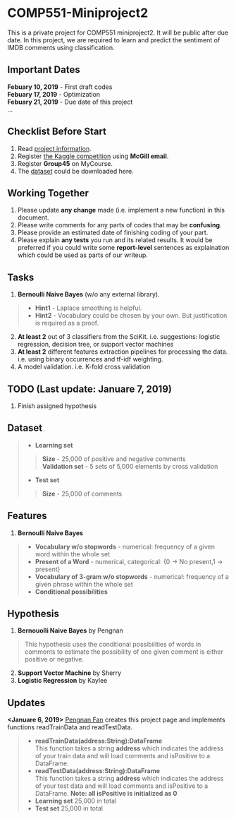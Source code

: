 # COMP551-Miniproject2
This is a private project for COMP551 miniproject2. It will be public after due date. In this project, we are required to learn and predict the sentiment of IMDB comments using classification.

## Important Dates
**Febuary 10, 2019** - First draft codes  
**Febuary 17, 2019** - Optimization  
**Febuary 21, 2019** - Due date of this project  
...  

## Checklist Before Start
1) Read [project information](https://www.cs.mcgill.ca/~wlh/comp551/files/miniproject2_spec.pdf).  
2) Register [the Kaggle competition](https://www.kaggle.com/t/b95c2a432a9445d6a01a7a95d51d1dd5) using **McGill email**.  
3) Register **Group45** on MyCourse.  
4) The [dataset](https://www.kaggle.com/c/12888/download-all) could be downloaded here.  

## Working Together
1) Please update **any change** made (i.e. implement a new function) in this document.  
2) Please write comments for any parts of codes that may be **confusing**.  
3) Please provide an estimated date of finishing coding of your part.  
4) Please explain **any tests** you run and its related results. It would be preferred if you could write some **report-level** sentences as explaination which could be used as parts of our writeup.  

## Tasks  
1) **Bernoulli Naive Bayes** (w/o any external library).  
> * **Hint1** - Laplace smoothing is helpful.  
> * **Hint2** - Vocabulary could be chosen by your own. But justification is required as a proof.   
2) **At least 2** out of 3 classifiers from the SciKit. i.e. suggestions: logistic regression, decision tree, or support vector machines  
3) **At least 2** different features extraction pipelines for processing the data. i.e. using binary occurrences and tf-idf weighting.  
4) A model validation. i.e. K-fold cross validation  

## TODO (Last update: Januare 7, 2019)
1) Finish assigned hypothesis  

## Dataset  
> * **Learning set**  
>> **Size** - 25,000 of positive and negative comments  
>> **Validation set** - 5 sets of 5,000 elements by cross validation  
> * **Test set**
>> **Size** - 25,000 of comments  

## Features
1. **Bernoulli Naive Bayes**  
> * **Vocabulary w/o stopwords** - numerical: frequency of a given word within the whole set
> * **Present of a Word** - numerical, categorical: {0 -> No present,1 -> present}  
> * **Vocabulary of 3-gram w/o stopwords** - numerical: frequency of a given phrase within the whole set
> * **Conditional possibilities**  

## Hypothesis  
1. **Bernouolli Naive Bayes** by Pengnan  
> This hypothesis uses the conditional possibilities of words in comments to estimate the possibility of one given comment is either positive or negative.  
2. **Support Vector Machine** by Sherry  
3. **Logistic Regression** by Kaylee  

## Updates
**<Januare 6, 2019>** [Pengnan Fan](https://github.com/Catosine) creates this project page and implements functions readTrainData and readTestData. 
> * **readTrainData(address:String):DataFrame**  
> This function takes a string **address** which indicates the address of your train data and will load comments and isPositive to a DataFrame.  
> * **readTestData(address:String):DataFrame**  
> This function takes a string **address** which indicates the address of your test data and will load comments and isPositive to a DataFrame. **Note: all isPositive is initialized as 0**  
> * **Learning set** 25,000 in total  
> * **Test set** 25,000 in total  
